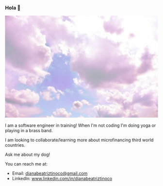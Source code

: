 ### Hola 👋

![Pink Clouds](pinkclouds.jpg)


I am a software engineer in training! When I'm not coding I'm doing yoga or playing in a brass band. 

I am looking to collaborate/learning more about microfinancing third world countries. 

Ask me about my dog! 

You can reach me at: 

- Email: dianabeatriztinoco@gmail.com
- LinkedIn: www.linkedin.com/in/dianabeatriztinoco




<!--
**dianabeatriztinoco/dianabeatriztinoco** is a ✨ _special_ ✨ repository because its `README.md` (this file) appears on your GitHub profile.

Here are some ideas to get you started:

- 🔭 I’m currently working on ...
- 🌱 I’m currently learning ...
- 👯 I’m looking to collaborate on ...
- 🤔 I’m looking for help with ...
- 💬 Ask me about ...
- 📫 How to reach me: ...
- 😄 Pronouns: ...
- ⚡ Fun fact: ...
-->
